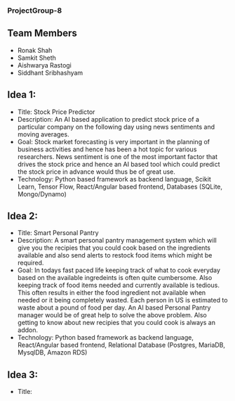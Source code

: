 ### ProjectGroup-8 ###

## Team Members
  - Ronak Shah
  - Samkit Sheth
  - Aishwarya Rastogi
  - Siddhant Sribhashyam
  
## Idea 1:
  - Title: Stock Price Predictor
  - Description: An AI based application to predict stock price of a particular company on the following day using news sentiments and moving averages.
  - Goal: Stock market forecasting is very important in the planning of business activities and hence has been a hot topic for various researchers. News sentiment is one of the most important factor that drives the stock price and hence an AI based tool which could predict the stock price in advance would thus be of great use.
  - Technology: Python based framework as backend language, Scikit Learn, Tensor Flow, React/Angular based frontend, Databases (SQLite, Mongo/Dynamo)
  
## Idea 2:
  - Title: Smart Personal Pantry
  - Description: A smart personal pantry management system which will give you the recipies that you could cook based on the ingredients available and also send alerts to restock food items which might be required.
  - Goal: In todays fast paced life keeping track of what to cook everyday based on the available ingredeints is often quite cumbersome. Also keeping track of food items needed and currently available is tedious. This often results in either the food ingredient not available when needed or it being completely wasted. Each person in US is estimated to waste about a pound of food per day. An AI based Personal Pantry manager would be of great help to solve the above problem. Also getting to know about new recipies that you could cook is always an addon.
  - Technology: Python based framework as backend language, React/Angular based frontend, Relational Database (Postgres, MariaDB, MysqlDB, Amazon RDS)
  
## Idea 3:
  - Title: 
